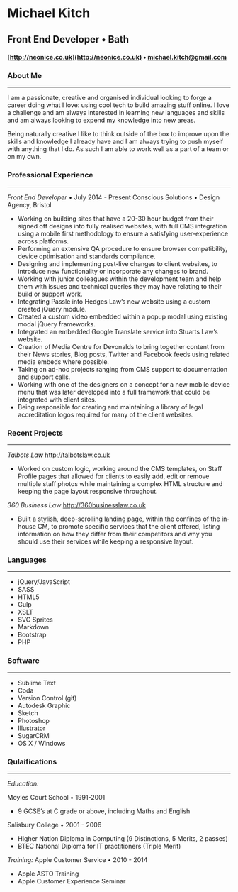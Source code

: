 # Michael Kitch
## Front End Developer &bull; Bath
#### [http://neonice.co.uk](http://neonice.co.uk) &bull; [michael.kitch@gmail.com](michael.kitch@gmail.com) 


### About Me
---
I am a passionate, creative and organised individual looking to forge a career doing what I love: using cool tech to build amazing stuff online. I love a challenge and am always interested in learning new languages and skills and am always looking to expend my knowledge into new areas.

Being naturally creative I like to think outside of the box to improve upon the skills and knowledge I already have and I am always trying to push myself with anything that I do. As such I am able to work well as a part of a team or on my own.


### Professional Experience
---
*Front End Developer* &bull; July 2014 - Present
Conscious Solutions &bull; Design Agency, Bristol

+ Working on building sites that have a 20-30 hour budget from their signed off designs into fully realised websites, with full CMS integration using a mobile first methodology to ensure a satisfying user-experience across platforms.
+ Performing an extensive QA procedure to ensure browser compatibility, device optimisation and standards compliance.
+ Designing and implementing post-live changes to client websites, to introduce new functionality or incorporate any changes to brand.
+ Working with junior colleagues within the development team and help them with issues and technical queries they may have relating to their build or support work.
+ Integrating Passle into Hedges Law’s new website using a custom created jQuery module.
+ Created a custom video embedded within a popup modal using existing modal jQuery frameworks.
+ Integrated an embedded Google Translate service into Stuarts Law’s website.
+ Creation of Media Centre for Devonalds to bring together content from their News stories, Blog posts, Twitter and Facebook feeds using related media embeds where possible.
+ Taking on ad-hoc projects ranging from CMS support to documentation and support calls.
+ Working with one of the designers on a concept for a new mobile device menu that was later developed
into a full framework that could be integrated with client sites.
+ Being responsible for creating and maintaining a library of legal accreditation logos required for many of the client websites.


### Recent Projects
---
*Talbots Law*
http://talbotslaw.co.uk

+ Worked on custom logic, working around the CMS templates, on Staff Profile pages that allowed for clients to easily add, edit or remove multiple staff photos while maintaining a complex HTML structure and keeping the page layout responsive throughout.

*360 Business Law*
http://360businesslaw.co.uk

+ Built a stylish, deep-scrolling landing page, within the confines of the in-house CM, to promote specific services that the client offered, listing information on how they differ from their competitors and why you should use their services while keeping a responsive layout.
 

### Languages
---
+ jQuery/JavaScript
+ SASS
+ HTML5
+ Gulp
+ XSLT
+ SVG Sprites
+ Markdown
+ Bootstrap
+ PHP


### Software
---
+ Sublime Text
+ Coda
+ Version Control (git)
+ Autodesk Graphic
+ Sketch
+ Photoshop
+ Illustrator
+ SugarCRM
+ OS X / Windows


### Qulaifications
---
*Education:*

Moyles Court School &bull; 1991-2001
+ 9 GCSE’s at C grade or above, including Maths and English

Salisbury College &bull; 2001 - 2006
+ Higher Nation Diploma in Computing (9 Distinctions, 5 Merits, 2 passes)
+ BTEC National Diploma for IT practitioners (Triple Merit)


*Training:*
Apple Customer Service &bull; 2010 - 2014
+ Apple ASTO Training
+ Apple Customer Experience Seminar

